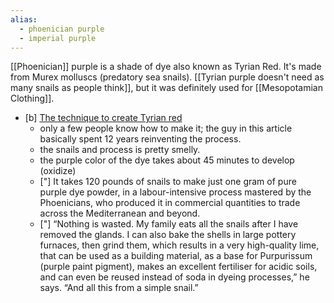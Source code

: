 ```yaml
---
alias: 
  - phoenician purple
  - imperial purple
---
```


[[Phoenician]] purple is a shade of dye also known as Tyrian Red. It's made from Murex molluscs (predatory sea snails). [[Tyrian purple doesn't need as many snails as people think]], but it was definitely used for [[Mesopotamian Clothing]]. 

- [b] [The technique to create Tyrian red](https://www.middleeasteye.net/discover/colour-purple-dyeing-techniques-phoenician-sea-snails) 
	- only a few people know how to make it; the guy in this article basically spent 12 years reinventing the process. 
	- the snails and process is pretty smelly.
	- the purple color of the dye takes about 45 minutes to develop (oxidize)
	- ["] It takes 120 pounds of snails to make just one gram of pure purple dye powder, in a labour-intensive process mastered by the Phoenicians, who produced it in commercial quantities to trade across the Mediterranean and beyond. 
	- ["] “Nothing is wasted. My family eats all the snails after I have removed the glands. I can also bake the shells in large pottery furnaces, then grind them, which results in a very high-quality lime, that can be used as a building material, as a base for Purpurissum (purple paint pigment), makes an excellent fertiliser for acidic soils, and can even be reused instead of soda in dyeing processes,” he says. “And all this from a simple snail.”